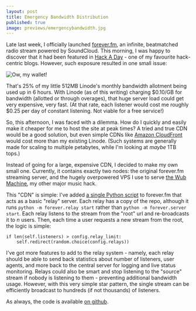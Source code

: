 ```yaml
--- 
layout: post
title: Emergency Bandwidth Distribution
published: true
image: previews/emergencybandwidth.jpg
---
```


Late last week, I officially launched [forever.fm][1], an infinite, beatmatched radio stream powered by SoundCloud. This morning, I was happy to discover that it had been featured in [Hack A Day][2] - one of my favourite hack-centric blogs. However, such exposure resulted in one small issue:

![Ow, my wallet!](../../images/body/forever_linode_spike.png)

That's 25% of my little 512MB Linode's monthly bandwidth allotment being used up in 6 hours. With Linode (as of this writing) charging $0.10/GB for bandwidth (allotted or through overages), that huge server load could get very expensive, very fast. (At that rate, each listener would cost me roughly $0.25 per day of constant listening. Not viable for a free service!)

So, this afternoon, I was faced with a dilemma. How do I quickly and easily make it cheaper for me to host the site at peak times? A tried and true CDN would be a good solution, but even simple CDNs like [Amazon CloudFront][3] would cost more than my existing Linode. (Such systems are generally made for scaling to multiple petabytes, while I'm looking at *maybe* 1TB tops.)

Instead of going for a large, expensive CDN, I decided to make my own small one. Currently, it contains exactly two nodes: the original forever.fm streaming server, and the hugely overpowered VPS I use to serve [the Wub Machine][4], my other major music hack.

This "CDN" is simple: I've added [a single Python script][5] to forever.fm that acts as a basic "relay" server. Each relay has a copy of the repo, although it runs `python -m forever.relay start` rather than `python -m forever.server start`. Each relay listens to the stream from the "root" url and re-broadcasts it to *n* users. Then, each time a user requests a new stream from the root, the logic is simple:

    if len(self.listeners) > config.relay_limit:
 	    self.redirect(random.choice(config.relays))

I've got more features to add to the relay system - namely, each relay should be able to send back statistics about number of listeners, user agents, and more back to the central server for logging and live status monitoring. Relays could also be smart and stop listening to the "source" stream if nobody is listening to them - preventing additional bandwidth usage. However, with this very simple star pattern, the single stream can be efficiently broadcast to hundreds (if not thousands) of listeners.

As always, the code is available [on github][6].


  [1]: http://forever.fm
  [2]: http://hackaday.com/2012/11/17/forever-fm-infinite-beat-matched-music/
  [3]: http://aws.amazon.com/cloudfront/#pricing
  [4]: http://the.wubmachine.com
  [5]: https://github.com/psobot/foreverfm/blob/master/forever/relay.py
  [6]: https://github.com/psobot/foreverfm/commit/ef3afe8f97a3b4e8f0196db8fd6b21916b6a832f

